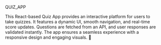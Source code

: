 QUIZ _ APP 

This React-based Quiz App provides an interactive platform for users to take quizzes. It features a dynamic UI, smooth navigation, and real-time score updates. Questions are fetched from an API, and user responses are validated instantly. The app ensures a seamless experience with a responsive design and engaging visuals. 🚀
 
 
